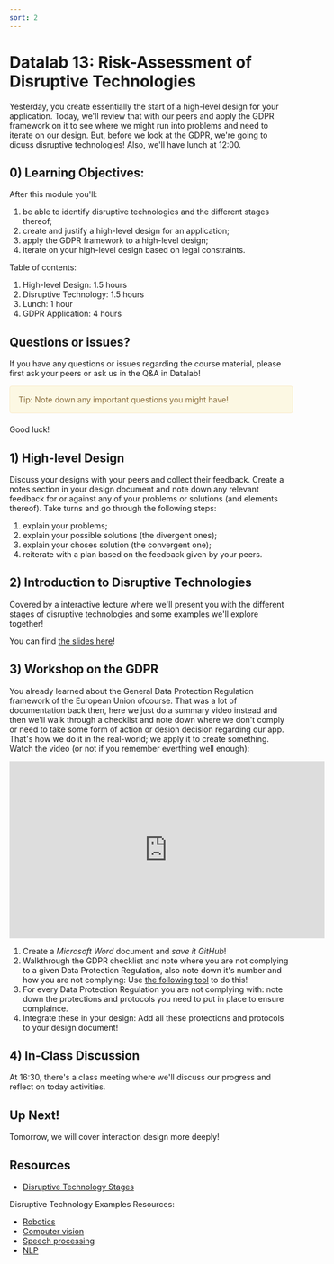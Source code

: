 ```yaml
---
sort: 2
---
```


# Datalab 13: Risk-Assessment of Disruptive Technologies
Yesterday, you create essentially the start of a high-level design for your application. Today, we'll review that with our peers and apply the GDPR framework on it to see where we might run into problems and need to iterate on our design. But, before we look at the GDPR, we're going to dicuss disruptive technologies! Also, we'll have lunch at 12:00.


## 0) Learning Objectives:
After this module you'll:
1. be able to identify disruptive technologies and the different stages thereof;
2. create and justify a high-level design for an application;
3. apply the GDPR framework to a high-level design;
4. iterate on your high-level design based on legal constraints.

Table of contents:
1. High-level Design: 1.5 hours
2. Disruptive Technology: 1.5 hours
3. Lunch: 1 hour
4. GDPR Application: 4 hours


## Questions or issues?
If you have any questions or issues regarding the course material, please first ask your peers or ask us in the Q&A in Datalab!

<div style="padding: 15px; border: 1px solid transparent; border-color: transparent; margin-bottom: 20px; border-radius: 4px; color: #8a6d3b;; background-color: #fcf8e3; border-color: #faebcc;">
Tip: Note down any important questions you might have!
 </div>

Good luck!

## 1) High-level Design
Discuss your designs with your peers and collect their feedback. Create a notes section in your design document and note down any relevant feedback for or against any of your problems or solutions (and elements thereof). Take turns and go through the following steps:
1. explain your problems;
2. explain your possible solutions (the divergent ones);
3. explain your choses solution (the convergent one);
4. reiterate with a plan based on the feedback given by your peers.

## 2) Introduction to Disruptive Technologies
Covered by a interactive lecture where we'll present you with the different stages of disruptive technologies and some examples we'll explore together!

You can find [the slides here](www.google.com)!

## 3) Workshop on the GDPR
You already learned about the General Data Protection Regulation framework of the European Union ofcourse. That was a lot of documentation back then, here we just do a summary video instead and then we'll walk through a checklist and note down where we don't comply or need to take some form of action or desion decision regarding our app. That's how we do it in the real-world; we apply it to create something. Watch the video (or not if you remember everthing well enough):
<iframe width="560" height="315" src="https://www.youtube.com/embed/Assdm6fIHlE" title="YouTube video player" frameborder="0" allow="accelerometer; autoplay; clipboard-write; encrypted-media; gyroscope; picture-in-picture" allowfullscreen></iframe>

1. Create a *Microsoft Word* document and *save it GitHub*!
2. Walkthrough the GDPR checklist and note where you are not complying to a given Data Protection Regulation, also note down it's number and how you are not complying:
Use [the following tool](https://gdpr.eu/checklist/) to do this!
3. For every Data Protection Regulation you are not complying with: note down the protections and protocols you need to put in place to ensure complaince.
4. Integrate these in your design: Add all these protections and protocols to your design document!


## 4) In-Class Discussion
At 16:30, there's a class meeting where we'll discuss our progress and reflect on today activities.

## Up Next!
Tomorrow, we will cover interaction design more deeply!


## Resources
- [Disruptive Technology Stages](www.google.com)

Disruptive Technology Examples Resources:
- [Robotics](https://www.roboticsbusinessreview.com/news/5-industries-that-robotics-have-disrupted-drastically/)
- [Computer vision](https://www.logikk.com/articles/disruptive-computer-vision-applications/#:~:text=Computer%20Vision's%20Disruptive%20Impact&text=Computer%20vision%20technology%20is%20still,work%2C%20travel%2C%20and%20live)
- [Speech processing](https://meticulousblog.org/top-10-companies-in-speech-and-voice-recognition-market/)
- [NLP](https://www.europeanbusinessreview.com/natural-language-processing-nlp-applications-in-business/)
